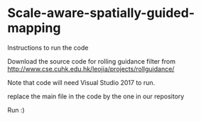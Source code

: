 # Scale-aware-spatially-guided-mapping

Instructions to run the code

 Download the source code for rolling guidance filter from http://www.cse.cuhk.edu.hk/leojia/projects/rollguidance/

 Note that code will need Visual Studio 2017 to run.

 replace the main file in the code by the one in our repository

 Run :)
